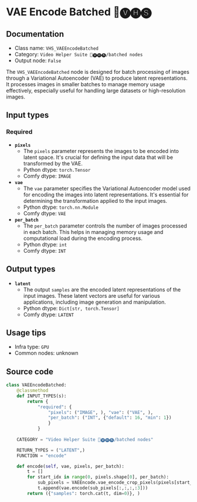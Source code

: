 # VAE Encode Batched 🎥🅥🅗🅢
## Documentation
- Class name: `VHS_VAEEncodeBatched`
- Category: `Video Helper Suite 🎥🅥🅗🅢/batched nodes`
- Output node: `False`

The `VHS_VAEEncodeBatched` node is designed for batch processing of images through a Variational Autoencoder (VAE) to produce latent representations. It processes images in smaller batches to manage memory usage effectively, especially useful for handling large datasets or high-resolution images.
## Input types
### Required
- **`pixels`**
    - The `pixels` parameter represents the images to be encoded into latent space. It's crucial for defining the input data that will be transformed by the VAE.
    - Python dtype: `torch.Tensor`
    - Comfy dtype: `IMAGE`
- **`vae`**
    - The `vae` parameter specifies the Variational Autoencoder model used for encoding the images into latent representations. It's essential for determining the transformation applied to the input images.
    - Python dtype: `torch.nn.Module`
    - Comfy dtype: `VAE`
- **`per_batch`**
    - The `per_batch` parameter controls the number of images processed in each batch. This helps in managing memory usage and computational load during the encoding process.
    - Python dtype: `int`
    - Comfy dtype: `INT`
## Output types
- **`latent`**
    - The output `samples` are the encoded latent representations of the input images. These latent vectors are useful for various applications, including image generation and manipulation.
    - Python dtype: `Dict[str, torch.Tensor]`
    - Comfy dtype: `LATENT`
## Usage tips
- Infra type: `GPU`
- Common nodes: unknown


## Source code
```python
class VAEEncodeBatched:
    @classmethod
    def INPUT_TYPES(s):
        return {
            "required": {
                "pixels": ("IMAGE", ), "vae": ("VAE", ),
                "per_batch": ("INT", {"default": 16, "min": 1})
                }
            }
    
    CATEGORY = "Video Helper Suite 🎥🅥🅗🅢/batched nodes"

    RETURN_TYPES = ("LATENT",)
    FUNCTION = "encode"

    def encode(self, vae, pixels, per_batch):
        t = []
        for start_idx in range(0, pixels.shape[0], per_batch):
            sub_pixels = VAEEncode.vae_encode_crop_pixels(pixels[start_idx:start_idx+per_batch])
            t.append(vae.encode(sub_pixels[:,:,:,:3]))
        return ({"samples": torch.cat(t, dim=0)}, )

```
